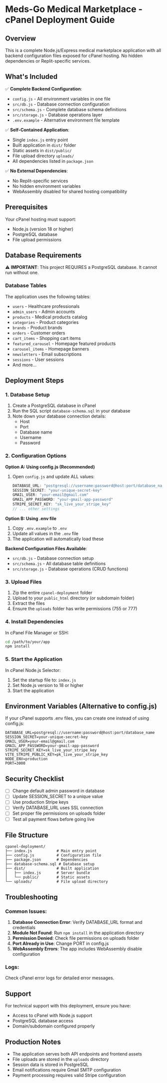 # Meds-Go Medical Marketplace - cPanel Deployment Guide

## Overview
This is a complete Node.js/Express medical marketplace application with all backend configuration files exposed for cPanel hosting. No hidden dependencies or Replit-specific services.

## What's Included
✅ **Complete Backend Configuration**:
- `config.js` - All environment variables in one file
- `src/db.js` - Database connection configuration  
- `src/schema.js` - Complete database schema definitions
- `src/storage.js` - Database operations layer
- `.env.example` - Alternative environment file template

✅ **Self-Contained Application**:
- Single `index.js` entry point
- Built application in `dist/` folder
- Static assets in `dist/public/`
- File upload directory `uploads/`
- All dependencies listed in `package.json`

✅ **No External Dependencies**:
- No Replit-specific services
- No hidden environment variables
- WebAssembly disabled for shared hosting compatibility

## Prerequisites
Your cPanel hosting must support:
- Node.js (version 18 or higher)
- PostgreSQL database
- File upload permissions

## Database Requirements
⚠️ **IMPORTANT**: This project REQUIRES a PostgreSQL database. It cannot run without one.

### Database Tables
The application uses the following tables:
- `users` - Healthcare professionals
- `admin_users` - Admin accounts
- `products` - Medical products catalog
- `categories` - Product categories
- `brands` - Product brands
- `orders` - Customer orders
- `cart_items` - Shopping cart items
- `featured_carousel` - Homepage featured products
- `carousel_items` - Homepage banners
- `newsletters` - Email subscriptions
- `sessions` - User sessions
- And more...

## Deployment Steps

### 1. Database Setup
1. Create a PostgreSQL database in cPanel
2. Run the SQL script `database-schema.sql` in your database
3. Note down your database connection details:
   - Host
   - Port
   - Database name
   - Username
   - Password

### 2. Configuration Options

**Option A: Using config.js (Recommended)**
1. Open `config.js` and update ALL values:
   ```javascript
   DATABASE_URL: "postgresql://username:password@host:port/database_name"
   SESSION_SECRET: "your-unique-secret-key"
   GMAIL_USER: "your-email@gmail.com"
   GMAIL_APP_PASSWORD: "your-gmail-app-password"
   STRIPE_SECRET_KEY: "sk_live_your_stripe_key"
   // ... other settings
   ```

**Option B: Using .env file**
1. Copy `.env.example` to `.env`
2. Update all values in the `.env` file
3. The application will automatically load these

**Backend Configuration Files Available**:
- `src/db.js` - Database connection setup
- `src/schema.js` - All database table definitions
- `src/storage.js` - Database operations (CRUD functions)

### 3. Upload Files
1. Zip the entire `cpanel-deployment` folder
2. Upload to your `public_html` directory (or subdomain folder)
3. Extract the files
4. Ensure the `uploads` folder has write permissions (755 or 777)

### 4. Install Dependencies
In cPanel File Manager or SSH:
```bash
cd /path/to/your/app
npm install
```

### 5. Start the Application
In cPanel Node.js Selector:
1. Set the startup file to: `index.js`
2. Set Node.js version to 18 or higher
3. Start the application

## Environment Variables (Alternative to config.js)
If your cPanel supports .env files, you can create one instead of using config.js:

```env
DATABASE_URL=postgresql://username:password@host:port/database_name
SESSION_SECRET=your-unique-secret-key
GMAIL_USER=your-email@gmail.com
GMAIL_APP_PASSWORD=your-gmail-app-password
STRIPE_SECRET_KEY=sk_live_your_stripe_key
VITE_STRIPE_PUBLIC_KEY=pk_live_your_stripe_key
NODE_ENV=production
PORT=3000
```

## Security Checklist
- [ ] Change default admin password in database
- [ ] Update SESSION_SECRET to a unique value
- [ ] Use production Stripe keys
- [ ] Verify DATABASE_URL uses SSL connection
- [ ] Set proper file permissions on uploads folder
- [ ] Test all payment flows before going live

## File Structure
```
cpanel-deployment/
├── index.js           # Main entry point
├── config.js          # Configuration file
├── package.json       # Dependencies
├── database-schema.sql # Database setup
├── dist/              # Built application
│   ├── index.js       # Server bundle
│   └── public/        # Static assets
└── uploads/           # File upload directory
```

## Troubleshooting

### Common Issues:
1. **Database Connection Error**: Verify DATABASE_URL format and credentials
2. **Module Not Found**: Run `npm install` in the application directory
3. **Permission Denied**: Check file permissions on uploads folder
4. **Port Already in Use**: Change PORT in config.js
5. **WebAssembly Errors**: The app includes WebAssembly disable configuration

### Logs:
Check cPanel error logs for detailed error messages.

## Support
For technical support with this deployment, ensure you have:
- Access to cPanel with Node.js support
- PostgreSQL database access
- Domain/subdomain configured properly

## Production Notes
- The application serves both API endpoints and frontend assets
- File uploads are stored in the `uploads` directory
- Session data is stored in PostgreSQL
- Email notifications require Gmail SMTP configuration
- Payment processing requires valid Stripe configuration